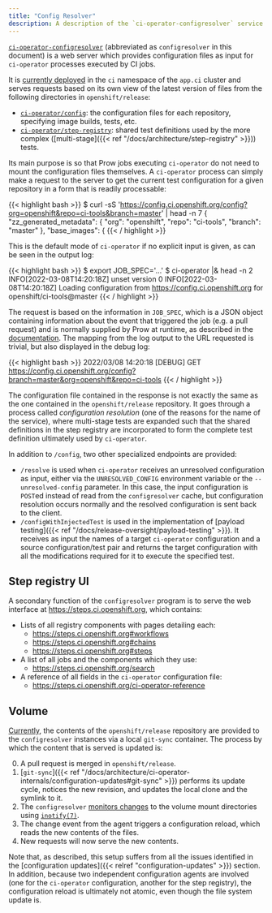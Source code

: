 ```yaml
---
title: "Config Resolver"
description: A description of the `ci-operator-configresolver` service.
---
```


[`ci-operator-configresolver`](https://github.com/openshift/ci-tools/tree/master/cmd/ci-operator-configresolver)
(abbreviated as `configresolver` in this document) is a web server which
provides configuration files as input for `ci-operator` processes executed by CI
jobs.

It is [currently deployed](https://github.com/openshift/release/tree/master/clusters/app.ci/ci-operator-configresolver)
in the `ci` namespace of the `app.ci` cluster and serves requests based on its
own view of the latest version of files from the following directories in
`openshift/release`:

- [`ci-operator/config`](https://github.com/openshift/release/tree/master/ci-operator/config):
  the configuration files for each repository, specifying image builds, tests,
  etc.
- [`ci-operator/step-registry`](https://github.com/openshift/release/tree/master/ci-operator/step-registry):
  shared test definitions used by the more complex ([multi-stage]({{< ref
  "/docs/architecture/step-registry" >}})) tests.

Its main purpose is so that Prow jobs executing `ci-operator` do not need to
mount the configuration files themselves.  A `ci-operator` process can simply
make a request to the server to get the current test configuration for a given
repository in a form that is readily processable:

{{< highlight bash >}}
$ curl -sS 'https://config.ci.openshift.org/config?org=openshift&repo=ci-tools&branch=master' | head -n 7
{
  "zz_generated_metadata": {
    "org": "openshift",
    "repo": "ci-tools",
    "branch": "master"
  },
  "base_images": {
{{< / highlight >}}

This is the default mode of `ci-operator` if no explicit input is given, as can
be seen in the output log:

{{< highlight bash >}}
$ export JOB_SPEC='…'
$ ci-operator |& head -n 2
INFO[2022-03-08T14:20:18Z] unset version 0
INFO[2022-03-08T14:20:18Z] Loading configuration from https://config.ci.openshift.org for openshift/ci-tools@master
{{< / highlight >}}

The request is based on the information in `JOB_SPEC`, which is a JSON object
containing information about the event that triggered the job (e.g. a pull
request) and is normally supplied by Prow at runtime, as described in the
[documentation](https://docs.prow.k8s.io/docs/jobs#job-environment-variables).
The mapping from the log output to the URL requested is trivial, but also
displayed in the debug log:

{{< highlight bash >}}
2022/03/08 14:20:18 [DEBUG] GET https://config.ci.openshift.org/config?branch=master&org=openshift&repo=ci-tools
{{< / highlight >}}

The configuration file contained in the response is not exactly the same as the
one contained in the `openshift/release` repository.  It goes through a process
called _configuration resolution_ (one of the reasons for the name of the
service), where multi-stage tests are expanded such that the shared definitions
in the step registry are incorporated to form the complete test definition
ultimately used by `ci-operator`.

In addition to `/config`, two other specialized endpoints are provided:

- `/resolve` is used when `ci-operator` receives an unresolved configuration as
  input, either via the `UNRESOLVED_CONFIG` environment variable or the
  `--unresolved-config` parameter.  In this case, the input configuration is
  `POST`ed instead of read from the `configresolver` cache, but configuration
  resolution occurs normally and the resolved configuration is sent back to the
  client.
- `/configWithInjectedTest` is used in the implementation of
  [payload testing]({{< ref "/docs/release-oversight/payload-testing" >}}).  It
  receives as input the names of a target `ci-operator` configuration and a
  source configuration/test pair and returns the target configuration with all
  the modifications required for it to execute the specified test.

## Step registry UI

A secondary function of the `configresolver` program is to serve the web
interface at https://steps.ci.openshift.org, which contains:

- Lists of all registry components with pages detailing each:
  - https://steps.ci.openshift.org#workflows
  - https://steps.ci.openshift.org#chains
  - https://steps.ci.openshift.org#steps
- A list of all jobs and the components which they use:
  - https://steps.ci.openshift.org/search
- A reference of all fields in the `ci-operator` configuration file:
  - https://steps.ci.openshift.org/ci-operator-reference

## Volume

[Currently](https://github.com/openshift/release/tree/master/clusters/app.ci/ci-operator-configresolver),
the contents of the `openshift/release` repository are provided to the
`configresolver` instances via a local `git-sync` container.  The process by
which the content that is served is updated is:

0. A pull request is merged in `openshift/release`.
1. [`git-sync`]({{< ref "/docs/architecture/ci-operator-internals/configuration-updates#git-sync" >}})
   performs its update cycle, notices the new revision, and updates the local
   clone and the symlink to it.
1. The `configresolver` [monitors changes](https://github.com/openshift/ci-tools/blob/master/pkg/load/agents/)
   to the volume mount directories using
   [`inotify(7)`](https://www.man7.org/linux/man-pages/man7/inotify.7.html).
2. The change event from the agent triggers a configuration reload, which reads
   the new contents of the files.
3. New requests will now serve the new contents.

Note that, as described, this setup suffers from all the issues identified in
the [configuration updates]({{< relref "configuration-updates" >}}) section.  In
addition, because two independent configuration agents are involved (one for
the `ci-operator` configuration, another for the step registry), the
configuration reload is ultimately not atomic, even though the file system
update is.
